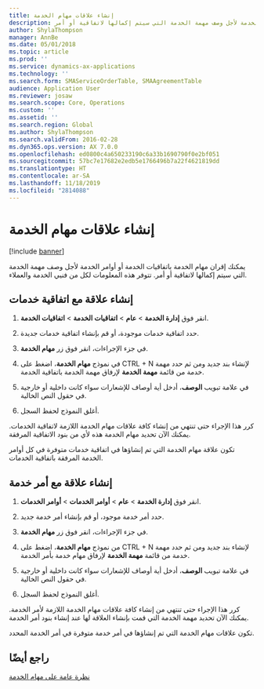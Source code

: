 ```yaml
---
title: إنشاء علاقات مهام الخدمة
description: يمكنك إقران مهام الخدمة باتفاقيات الخدمة أو أوامر الخدمة لأجل وصف مهمة الخدمة التي سيتم إكمالها لاتفاقية أو أمر.
author: ShylaThompson
manager: AnnBe
ms.date: 05/01/2018
ms.topic: article
ms.prod: ''
ms.service: dynamics-ax-applications
ms.technology: ''
ms.search.form: SMAServiceOrderTable, SMAAgreementTable
audience: Application User
ms.reviewer: josaw
ms.search.scope: Core, Operations
ms.custom: ''
ms.assetid: ''
ms.search.region: Global
ms.author: ShylaThompson
ms.search.validFrom: 2016-02-28
ms.dyn365.ops.version: AX 7.0.0
ms.openlocfilehash: ed0800c4a650233190c6a33b1690790f0e2bf051
ms.sourcegitcommit: 57bc7e17682e2edb5e1766496b7a22f4621819dd
ms.translationtype: HT
ms.contentlocale: ar-SA
ms.lasthandoff: 11/18/2019
ms.locfileid: "2814088"
---
```

# <a name="create-service-task-relations"></a>إنشاء علاقات مهام الخدمة    

[!include [banner](../includes/banner.md)]

يمكنك إقران مهام الخدمة باتفاقيات الخدمة أو أوامر الخدمة لأجل وصف مهمة الخدمة التي سيتم إكمالها لاتفاقية أو أمر. تتوفر هذه المعلومات لكل من فنيي الخدمة والعملاء.

## <a name="create-a-relation-with-a-service-agreement"></a>إنشاء علاقة مع اتفاقية خدمات

1.  انقر فوق **إدارة الخدمة** \> **عام** \> **اتفاقيات الخدمة‬** \> **اتفاقيات الخدمة‬**.

2.  حدد اتفاقية خدمات موجودة، أو قم بإنشاء اتفاقية خدمات جديدة.

3.  في جزء الإجراءات، انقر فوق زر **مهام الخدمة**.

4.  في نموذج **مهام الخدمة**، اضغط على CTRL + N لإنشاء بند جديد ومن ثم حدد مهمة خدمة من قائمة **مهمة الخدمة** لإرفاق مهمة الخدمة باتفاقية الخدمة.

5.  في علامة تبويب **الوصف**، أدخل أية أوصاف للإشعارات سواء كانت داخلية أو خارجية في حقول النص الخالية.

6.  أغلق النموذج لحفظ السجل.

كرر هذا الإجراء حتى تنتهي من إنشاء كافة علاقات مهام الخدمة اللازمة لاتفاقية الخدمات. يمكنك الآن تحديد مهام الخدمة هذه لأي من بنود الاتفاقية المرفقة.

تكون علاقة مهام الخدمة التي تم إنشاؤها في اتفاقية خدمات متوفرة في كل أوامر الخدمة المرفقة باتفاقية الخدمات.

## <a name="create-a-relation-with-a-service-order"></a>إنشاء علاقة مع أمر خدمة

1.  انقر فوق **إدارة الخدمة** \> **عام** \> **أوامر الخدمات** \> **أوامر الخدمات**.

2.  حدد أمر خدمة موجود، أو قم بإنشاء أمر خدمة جديد.

3.  في جزء الإجراءات، انقر فوق زر **مهام الخدمة**.

4.  من نموذج **مهام الخدمة**، اضغط على CTRL + N لإنشاء بند جديد ومن ثم حدد مهمة خدمة من قائمة **مهمة الخدمة** لإرفاق مهام خدمة بأمر الخدمة.

5.  في علامة تبويب **الوصف**، أدخل أية أوصاف للإشعارات سواء كانت داخلية أو خارجية في حقول النص الخالية.

6.  أغلق النموذج لحفظ السجل.

كرر هذا الإجراء حتى تنتهي من إنشاء كافة علاقات مهام الخدمة اللازمة لأمر الخدمة. يمكنك الآن تحديد مهمة الخدمة التي قمت بإنشاء العلاقة لها عند إنشاء بنود أمر الخدمة.

تكون علاقات مهام الخدمة التي تم إنشاؤها في أمر خدمة متوفرة في أمر الخدمة المحدد.

## <a name="see-also"></a>راجع أيضًا

[نظرة عامة على مهام الخدمة](service-tasks.md)


  


